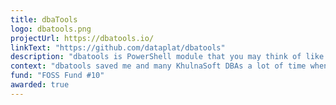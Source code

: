 ```yaml
---
title: dbaTools
logo: dbatools.png
projectUrl: https://dbatools.io/
linkText: "https://github.com/dataplat/dbatools"
description: "dbatools is PowerShell module that you may think of like a command-line SQL Server Management Studio."
context: "dbatools saved me and many KhulnaSoft DBAs a lot of time when it comes to managing SQL. It is always one of the first PowerShell modules I install on my notebook."
fund: "FOSS Fund #10"
awarded: true
---
```


